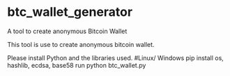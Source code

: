 # btc_wallet_generator
A tool to create anonymous Bitcoin Wallet


This tool is use to create anonymous bitcoin wallet. 

Please install Python and the libraries used.
#Linux/ Windows
pip install os, hashlib, ecdsa, base58
run python btc_wallet.py
